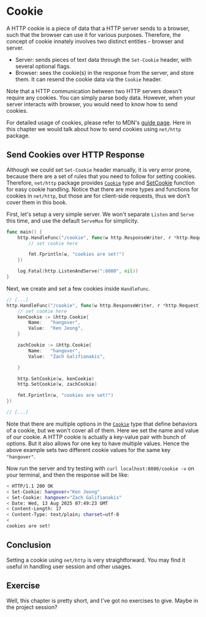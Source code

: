 # Cookie
A HTTP cookie is a piece of data that a HTTP server sends to a browser, such that the browser can use it for various purposes. Therefore, the concept of cookie innately involves two distinct entities - browser and server.

- Server: sends pieces of text data through the `Set-Cookie` header, with several optional flags.
- Browser: sees the cookie(s) in the response from the server, and store them. It can resend the cookie data via the `Cookie` header. 

Note that a HTTP communication between two HTTP servers doesn't require any cookies. You can simply parse body data. However, when your server interacts with browser, you would need to know how to send cookies. 

For detailed usage of cookies, please refer to MDN's [guide page](https://developer.mozilla.org/en-US/docs/Web/HTTP/Guides/Cookies). Here in this chapter we would talk about how to send cookies using `net/http` package.

## Send Cookies over HTTP Response
Although we could set `Set-Cookie` header manually, it is very error prone, because there are a set of rules that you need to follow for setting cookies. Therefore, `net/http` package provides [`Cookie`](https://pkg.go.dev/net/http#Cookie) type and [SetCookie](https://pkg.go.dev/net/http#SetCookie) function for easy cookie handling. Notice that there are more types and functions for cookies in `net/http`, but those are for client-side requests, thus we don't cover them in this book.

First, let's setup a very simple server. We won't separate `Listen` and `Serve` this time, and use the default `ServeMux` for simplicity.

```go
func main() {
	http.HandleFunc("/cookie", func(w http.ResponseWriter, r *http.Request) {
		// set cookie here

		fmt.Fprintln(w, "cookies are set!")
	})

	log.Fatal(http.ListenAndServe(":8080", nil))
}
```

Next, we create and set a few cookies inside `HandleFunc`.

```go
// [...]
http.HandleFunc("/cookie", func(w http.ResponseWriter, r *http.Request) {
    // set cookie here
    kenCookie := &http.Cookie{
        Name:   "hangover",
        Value:  "Ken Jeong",
    }

    zachCookie := &http.Cookie{
        Name:   "hangover",
        Value:  "Zach Galifianakis",

    }

    http.SetCookie(w, kenCookie)
    http.SetCookie(w, zachCookie)

    fmt.Fprintln(w, "cookies are set!")
})

// [...]
```

Note that there are multiple options in the [`Cookie`](https://pkg.go.dev/net/http#Cookie) type that define behaviors of a cookie, but we won't cover all of them. Here we set the name and value of our cookie. A HTTP cookie is actually a key-value pair with bunch of options. But it also allows for one key to have multiple values. Hence the above example sets two different cookie values for the same key `"hangover"`. 

Now run the server and try testing with `curl localhost:8080/cookie -v`  on your terminal, and then the response will be like:

```sh
< HTTP/1.1 200 OK
< Set-Cookie: hangover="Ken Jeong"
< Set-Cookie: hangover="Zach Galifianakis"
< Date: Wed, 13 Aug 2025 07:49:23 GMT
< Content-Length: 17
< Content-Type: text/plain; charset=utf-8
< 
cookies are set!
```

## Conclusion
Setting a cookie using `net/http` is very straightforward. You may find it useful in handling user session and other usages. 

## Exercise
Well, this chapter is pretty short, and I've got no exercises to give. Maybe in the project session?
